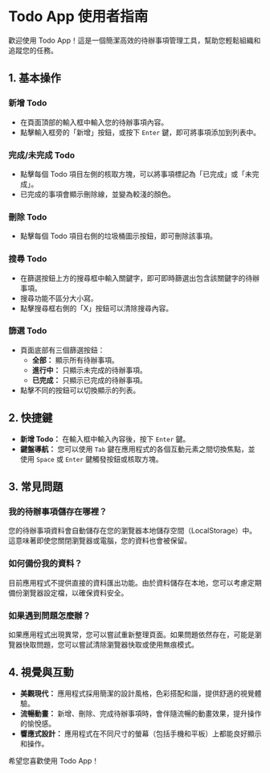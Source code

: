 # Todo App 使用者指南

歡迎使用 Todo App！這是一個簡潔高效的待辦事項管理工具，幫助您輕鬆組織和追蹤您的任務。

## 1. 基本操作

### 新增 Todo

*   在頁面頂部的輸入框中輸入您的待辦事項內容。
*   點擊輸入框旁的「新增」按鈕，或按下 `Enter` 鍵，即可將事項添加到列表中。

### 完成/未完成 Todo

*   點擊每個 Todo 項目左側的核取方塊，可以將事項標記為「已完成」或「未完成」。
*   已完成的事項會顯示刪除線，並變為較淺的顏色。

### 刪除 Todo

*   點擊每個 Todo 項目右側的垃圾桶圖示按鈕，即可刪除該事項。

### 搜尋 Todo

*   在篩選按鈕上方的搜尋框中輸入關鍵字，即可即時篩選出包含該關鍵字的待辦事項。
*   搜尋功能不區分大小寫。
*   點擊搜尋框右側的「X」按鈕可以清除搜尋內容。

### 篩選 Todo

*   頁面底部有三個篩選按鈕：
    -   **全部：** 顯示所有待辦事項。
    -   **進行中：** 只顯示未完成的待辦事項。
    -   **已完成：** 只顯示已完成的待辦事項。
*   點擊不同的按鈕可以切換顯示的列表。

## 2. 快捷鍵

*   **新增 Todo：** 在輸入框中輸入內容後，按下 `Enter` 鍵。
*   **鍵盤導航：** 您可以使用 `Tab` 鍵在應用程式的各個互動元素之間切換焦點，並使用 `Space` 或 `Enter` 鍵觸發按鈕或核取方塊。

## 3. 常見問題

### 我的待辦事項儲存在哪裡？

您的待辦事項資料會自動儲存在您的瀏覽器本地儲存空間（LocalStorage）中。這意味著即使您關閉瀏覽器或電腦，您的資料也會被保留。

### 如何備份我的資料？

目前應用程式不提供直接的資料匯出功能。由於資料儲存在本地，您可以考慮定期備份瀏覽器設定檔，以確保資料安全。

### 如果遇到問題怎麼辦？

如果應用程式出現異常，您可以嘗試重新整理頁面。如果問題依然存在，可能是瀏覽器快取問題，您可以嘗試清除瀏覽器快取或使用無痕模式。

## 4. 視覺與互動

*   **美觀現代：** 應用程式採用簡潔的設計風格，色彩搭配和諧，提供舒適的視覺體驗。
*   **流暢動畫：** 新增、刪除、完成待辦事項時，會伴隨流暢的動畫效果，提升操作的愉悅感。
*   **響應式設計：** 應用程式在不同尺寸的螢幕（包括手機和平板）上都能良好顯示和操作。

希望您喜歡使用 Todo App！
